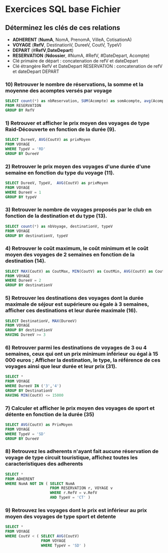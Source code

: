 # Exercices SQL base Fichier
## Déterminez les clés de ces relations 

- **ADHERENT** (__NumA__, NomA, PrenomA, VilleA, CotisationA)
- **VOYAGE** (__RefV__, DestinationV, DureeV, CoutV, TypeV)
- **DEPART** (#__RefV__,__DateDepart__)
- **RESERVATION** (__Ndossier__, #NumA, #RefV, #DateDepart, Acompte)
- Clé primaire de départ : concatenation de refV et dateDepart
- Clé étrangère RefV et DateDepart RESERVATION : concatenation de refV et dateDepart DEPART

### 10) Retrouver le nombre de réservations, la somme et la moyenne des acomptes versés par voyage
```SQL
SELECT count(*) as nbReservation, SUM(Acompte) as somAcompte, avg(Acompte), refV
FROM RESERVATION
GROUP BY RefV
```

### 1) Retrouver et afficher le prix moyen des voyages de type Raid-Découverte en fonction de la durée (9).
```SQL
SELECT DureeV, AVG(CoutV) as prixMoyen
FROM VOYAGE
WHERE TypeV = 'RD'
GROUP BY DureeV
```
### 2) Retrouver le prix moyen des voyages d'une durée d'une semaine en fonction du type du voyage (11).
```SQL
SELECT DureeV, TypeV,  AVG(CoutV) as prixMoyen
FROM VOYAGE
WHERE DureeV = 1
GROUP BY typeV
```
### 3) Retrouver le nombre de voyages proposés par le club en fonction de la destination et du type (13).
```SQL
SELECT count(*) as nbVoyage, destinationV, typeV
FROM VOYAGE
GROUP BY destinationV, typeV
```
### 4) Retrouver le coût maximum, le coût minimum et le coût moyen des voyages de 2 semaines en fonction de la destination (14).
```SQL
SELECT MAX(CoutV) as CoutMax, MIN(CoutV) as CoutMin, AVG(CoutV) as CoutMoyen
FROM VOYAGE
WHERE DureeV = 2
GROUP BY destinationV
```
### 5) Retrouver les destinations des voyages dont la durée maximale de séjour est supérieure ou égale à 3 semaines, afficher ces destinations et leur durée maximale (16).
```SQL
SELECT DestinationV, MAX(DureeV)
FROM VOYAGE
GROUP BY destinationV
HAVING DureeV >= 3
```
### 6) Retrouver parmi les destinations de voyages de 3 ou 4 semaines, ceux qui ont un prix minimum inférieur ou égal à 15 000 euros ; Afficher la destination, le type, la référence de ces voyages ainsi que leur durée et leur prix (31).
```SQL
SELECT *
FROM VOYAGE
WHERE DureeV IN ('3','4')
GROUP BY DestinationV
HAVING MIN(CoutV) <= 15000
```
### 7) Calculer et afficher le prix moyen des voyages de sport et détente en fonction de la durée (35)
```SQL
SELECT AVG(CoutV) as PrixMoyen
FROM VOYAGE
WHERE TypeV = 'SD'
GROUP BY DureeV
```
### 8) Retrouvez les adherents n'ayant fait aucune réservation de voyage de type circuit touristique, affichez toutes les caracteristiques des adherents
```SQL
SELECT *
FROM ADHERENT
WHERE NumA NOT IN ( SELECT NumA 
                    FROM RESERVATION r, VOYAGE v
                    WHERE r.RefV = v.RefV
                    AND TypeV = 'CT' )
```
### 9) Retrouvez les voyages dont le prix est inférieur au prix moyen des voyages de type sport et detente
```SQL
SELECT *
FROM VOYAGE
WHERE CoutV < ( SELECT AVG(CoutV) 
                FROM VOYAGE
                WHERE TypeV = 'SD' )
```
